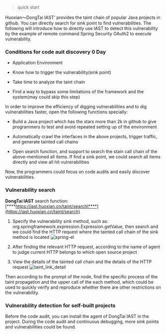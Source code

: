 > quick start

Huoxian～DongTai IAST’ provides the taint chain of popular Java projects in github. You can directly search for sink point to find vulnerabilities. The following will introduce how to directly use IAST to detect this vulnerability by the example of remote command Spring Security OAuth2 to execute vulnerability.

### Conditions for code auit discovery 0 Day
- Application Environment

- Know how to trigger the vulnerability(sink point)

- Take time to analyze the taint chain

- Find a way to bypass some limitations of the framework and the system(may could skip this step)

In order to improve the efficiency of digging vulnerabilities and to dig vulnerabilities faster, open the following functions specially:
- Build a Java project which has the stars more than 2k in github to give programmers to test and avoid repeated setting up of the environment

- Automatically crawl the interfaces in the above projects, trigger traffic, and generate tainted call chains

- Open search function, and support to search the stain call chain of the above-mentioned all items. If find a sink point, we could search all items directly and view all hit vulnerabilities

Now, the programmers could focus on code audits and easily discover vulnerabilities.

### Vulnerability search
**DongTai IAST** search function: [***\*https://iast.huoxian.cn/taint/search\****](https://iast.huoxian.cn/taint/search)

1. Specify the vulnerability sink method, such as: org.springframework.expression.Expression.getValue, then search and we could find the HTTP request where the tainted call chain of the sink method is located
![spring-el](https://hxsecurity.github.io/DongTai-Doc/doc/assets/bugbountry/search_result.png)

2. After finding the relevant HTTP request, according to the name of agent to judge current HTTP belongs to which open source project

3. View the details of the tainted call chain and the details of the HTTP request
![taint_link_detail](https://hxsecurity.github.io/DongTai-Doc/doc/assets/bugbountry/taint_link_detail.png)

Then according to the prompt of the node, find the specific process of the taint propagation and the upper call of the each method, which could be used to quickly verify and reproduce whether there are other restrictions on the vulnerability.

### Vulnerability detection for self-built projects
Before the code audit, you can install the agent of DongTai IAST in the project. During the code audit and continuous debugging, more sink points and vulnerabilities could be found.
